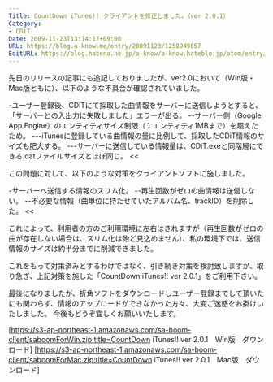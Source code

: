 ```yaml
---
Title: CountDown iTunes!! クライアントを修正しました。（ver 2.0.1）
Category:
- CDiT
Date: 2009-11-23T13:14:17+09:00
URL: https://blog.a-know.me/entry/20091123/1258949657
EditURL: https://blog.hatena.ne.jp/a-know/a-know.hateblo.jp/atom/entry/12921228815727979923
---
```


先日のリリースの記事にも追記しておりましたが、ver2.0において（Win版・Mac版ともに）、以下のような不具合が確認されていました。


>>
-ユーザー登録後、CDiTにて採取した曲情報をサーバーに送信しようとすると、「サーバーとの入出力に失敗しました」エラーが出る。
--サーバー側（Google App Engine）のエンティティサイズ制限（１エンティティ1MBまで）を超えたため。
---iTunesに登録している曲情報の量に比例して、採取したCDiT情報のサイズも肥大する。
---サーバーに送信している情報量は、CDiT.exeと同階層にできる.datファイルサイズとほぼ同じ。
<<


この問題に対して、以下のような対策をクライアントソフトに施しました。

>>
-サーバーへ送信する情報のスリム化。
--再生回数がゼロの曲情報は送信しない。
--不必要な情報（曲単位に持たせていたアルバム名、trackID）を削除した。
<<


これによって、利用者の方のご利用環境に左右はされますが（再生回数がゼロの曲が存在しない場合は、スリム化は殆ど見込めません）、私の環境下では、送信情報のサイズは約半分までに削減できました。

これをもって対策済みとするわけではなく、引き続き対策を検討致しますが、取り急ぎ、上記対策を施した「CountDown iTunes!! ver 2.0.1」をご利用下さい。

最後になりましたが、折角ソフトをダウンロードしユーザー登録までして頂いたにも関わらず、情報のアップロードができなかった方々、大変ご迷惑をお掛けいたしました。
今後もどうぞ宜しくお願いいたします。


[https://s3-ap-northeast-1.amazonaws.com/sa-boom-client/saboomForWin.zip:title=CountDown iTunes!! ver 2.0.1　Win版　ダウンロード]
[https://s3-ap-northeast-1.amazonaws.com/sa-boom-client/saboomForMac.zip:title=CountDown iTunes!! ver 2.0.1　Mac版　ダウンロード]
